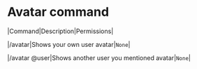 # Avatar command

|Command|Description|Permissions|

|/avatar|Shows your own user avatar|`None`|

|/avatar @user|Shows another user you mentioned avatar|`None`|